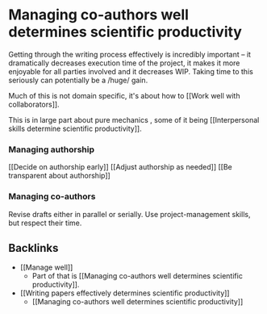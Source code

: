 # Managing co-authors well determines scientific productivity
Getting through the writing process effectively is incredibly important – it dramatically decreases execution time of the project, it makes it more enjoyable for all parties involved and it decreases WIP. Taking time to this seriously can potentially be a /huge/ gain.

Much of this is not domain specific, it's about how to [[Work well with collaborators]].

This is in large part about pure mechanics , some of it being [[Interpersonal skills determine scientific productivity]].

### Managing authorship
[[Decide on authorship early]]
[[Adjust authorship as needed]]
[[Be transparent about authorship]]

### Managing co-authors
Revise drafts either in parallel or serially. Use project-management skills, but respect their time.

## Backlinks
* [[Manage well]]
	* Part of that is [[Managing co-authors well determines scientific productivity]].
* [[Writing papers effectively determines scientific productivity]]
	* [[Managing co-authors well determines scientific productivity]]

<!-- #Work -->

<!-- {BearID:F452DE79-9025-478A-809F-117FA17CBA49-15756-0000130BD36CB22F} -->
